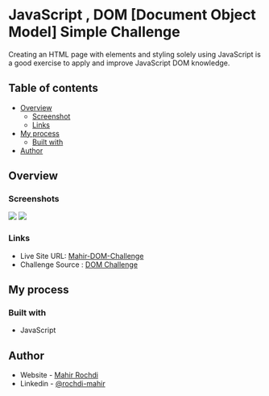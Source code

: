 # JavaScript , DOM [Document Object Model] Simple Challenge
Creating an HTML page with elements and styling solely using JavaScript is a good exercise to apply and improve JavaScript DOM knowledge.

## Table of contents

- [Overview](#overview)
  - [Screenshot](#screenshots)
  - [Links](#links)
- [My process](#my-process)
  - [Built with](#built-with)
- [Author](#author)

## Overview

### Screenshots

![](images/1.png)
![](images/2.png)


### Links

- Live Site URL: [Mahir-DOM-Challenge](https://mahirrochdi.github.io/ElzeroDashboard/)
- Challenge Source : [DOM Challenge](https://www.youtube.com/watch?v=mGhGjzIKEqk&list=PLDoPjvoNmBAx3kiplQR_oeDqLDBUDYwVv&index=102)
## My process

### Built with

- JavaScript

## Author

- Website - [Mahir Rochdi](https://github.com/MAHIRROCHDI)
- Linkedin - [@rochdi-mahir](www.linkedin.com/in/rochdi-mahir)
